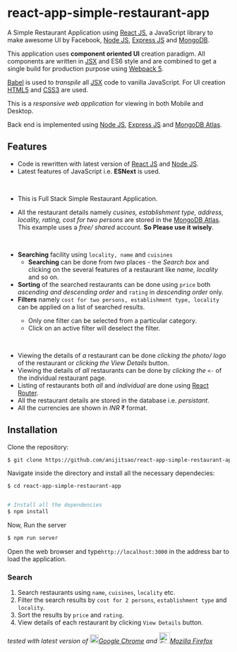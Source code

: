 # react-app-simple-restaurant-app
A Simple Restaurant Application using [React JS](https://react.dev/learn), a JavaScript library to make awesome UI by Facebook, [Node JS](https://nodejs.org/en/docs), [Express JS](https://expressjs.com/en/api.html) and [MongoDB](https://docs.mongodb.com/).

This application uses **component oriented UI** creation paradigm. All components are written in [JSX](https://react.dev/learn/writing-markup-with-jsx) and ES6 style and are combined to get a single build for production purpose using [Webpack 5](https://webpack.js.org/concepts/).

[Babel](https://babeljs.io/docs/) is used to _transpile_ all [JSX](https://react.dev/learn/writing-markup-with-jsx) code to vanilla JavaScript. For UI creation [HTML5](https://www.w3schools.com/html/html5_intro.asp) and [CSS3](https://www.w3schools.com/css/) are used.

This is a _responsive web application_ for viewing in both Mobile and Desktop.

Back end is implemented using [Node JS](https://nodejs.org/en/docs), [Express JS](https://expressjs.com/en/api.html) and [MongoDB Atlas](https://www.mongodb.com/cloud/atlas).


## Features
- Code is rewritten with latest version of [React JS](https://react.dev/learn) and [Node JS](https://nodejs.org/en/docs/).
- Latest features of JavaScript i.e. **ESNext** is used.


<br/>

<ul>
 <li> This is Full Stack  Simple Restaurant Application. </li>

</ul>

- All the restaurant details namely *cusines, establishment type, address, locality, rating, cost for two persons* are stored in the [MongoDB Atlas](https://www.mongodb.com/cloud/atlas). This example uses a _free/ shared_ account. **So Please use it wisely**.

<br/> 

<ul>
 <li> <b>Searching</b> facility using <code>locality, name</code> and <code>cuisines</code are supported. </li>
  <ul>
    <li> <b>Searching</b> can be done from <i>two</i> places - the <i>Search box</i> and clicking on the several features of a restaurant like <i>name, locality</i> and so on. </li>
  </ul>
  <li> <b>Sorting</b> of the searched restaurants can be done using <code>price</code> both<i> ascending and descending order</i> and <code>rating</code> in <i>descending order</i> only. </li>
 <li> <strong>Filters</strong> namely <code>cost for two persons, establishment type, locality</code> can be applied on a list of searched results. </li>
  <ul>
   <li> Only one filter can be selected from a particular category. </li>
   <li> Click on an active filter will deselect the filter.</li>
  </ul>
</ul>

<br/> 

<ul>
 <li> Viewing the details of <i>a</i> restaurant can be done <i>clicking the photo/ logo </i> of the restaurant or <i>clicking the View Details </i> button. </li>
 <li> Viewing the details of <i>all</i> restaurants can be done by <i>clicking the <code><-</code> </i> of the individual restaurant page. </li>
 <li> Listing of restaurants both <i>all</i> and <i>individual</i> are done using <a href="https://reactrouter.com/en/main/start/tutorial">React Router</a>.</li>
 <li> All the restaurant details are stored in the database i.e. <i>persistant</i>. </li>
 <li> All the currencies are shown in <i>INR</i> &#8377; format. </li>
</ul>

## Installation

Clone the repository: 
```bash
$ git clone https://github.com/anijitsao/react-app-simple-restaurant-app.git
``` 
Navigate inside the directory and install all the necessary dependecies:

```bash
$ cd react-app-simple-restaurant-app


# Install all the dependencies
$ npm install
``` 

Now, Run the server

```bash
$ npm run server
```
Open the web browser and type`http://localhost:3000` in the address bar to load the application. 


### Search

1. Search restaurants using `name`, `cuisines`, `locality` etc.
2. Filter the search results by `cost for 2 persons`, `establishment type` and `locality`.
3. Sort the results by `price` and `rating`.
4. View details of each restaurant by clicking `View Details` button.

 
*tested with latest version of <img src="screenshots/chrome.png" width="20px" title="Google Chrome">[Google Chrome](https://www.google.com/chrome/) and <img src="screenshots/firefox.png" width="25px" title="Firefox">[Mozilla Firefox](https://www.mozilla.org/en-US/firefox/new/)*  



